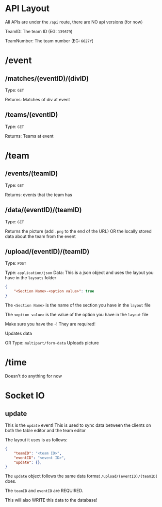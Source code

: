 # API Layout

All APIs are under the `/api` route, there are NO api versions (for now)

TeamID: The team ID (EG: `139679`)

TeamNumber: The team number (EG: `6627Y`)


# /event

## /matches/(eventID)/(divID)

Type: `GET`

Returns: Matches of div at event

## /teams/(eventID)

Type: `GET`

Returns: Teams at event

# /team

## /events/(teamID)

Type: `GET`

Returns: events that the team has

## /data/(eventID)/(teamID)

Type: `GET`

Returns the picture (add `.png` to the end of the URL) OR the locally stored data about the team from the event

## /upload/(eventID)/(teamID)

Type: `POST`

Type: `application/json`
Data:
This is a json object and uses the layout you have in the `layouts` folder

```json
{
    "<Section Name>-<option value>": true
}
```

The `<Section Name>` is the name of the section you have in the `layout` file

The `<option value>` is the value of the option you have in the `layout` file

Make sure you have the `-`! They are required!

Updates data

OR
Type: `multipart/form-data`
Uploads picture

# /time

Doesn't do anything for now



# Socket IO

## update

This is the `update` event! This is used to sync data between the clients on both the table editor and the team editor

The layout it uses is as follows:

```json
{
    "teamID": "<team ID>",
    "eventID": "<event ID>",
    "update": {},
}
```

The `update` object follows the same data format `/upload/(eventID)/(teamID)` does.

The `teamID` and `eventID` are REQUIRED.

This will also WRITE this data to the database!